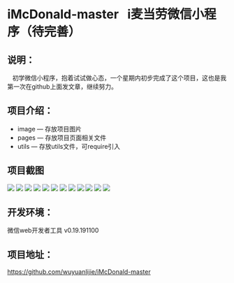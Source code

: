 # iMcDonald-master   i麦当劳微信小程序（待完善）

## 说明：
    初学微信小程序，抱着试试做心态，一个星期内初步完成了这个项目，这也是我第一次在github上面发文章，继续努力。

## 项目介绍：
 * image — 存放项目图片
 * pages — 存放项目页面相关文件
 * utils — 存放utils文件，可require引入

## 项目截图
 <img src="https://raw.githubusercontent.com/wuyuanlijie/McDonald-s/master/image/1.png" />
 <img src="https://raw.githubusercontent.com/wuyuanlijie/McDonald-s/master/image/2.png" />
 <img src="https://raw.githubusercontent.com/wuyuanlijie/McDonald-s/master/image/3.png" />
 <img src="https://raw.githubusercontent.com/wuyuanlijie/McDonald-s/master/image/4.png" />
 <img src="https://raw.githubusercontent.com/wuyuanlijie/McDonald-s/master/image/4.1.png" />
 <img src="https://raw.githubusercontent.com/wuyuanlijie/McDonald-s/master/image/4.5.png" />
 <img src="https://raw.githubusercontent.com/wuyuanlijie/McDonald-s/master/image/5.png" />
 <img src="https://raw.githubusercontent.com/wuyuanlijie/McDonald-s/master/image/6.png" />
 <img src="https://raw.githubusercontent.com/wuyuanlijie/McDonald-s/master/image/7.png" />
 <img src="https://raw.githubusercontent.com/wuyuanlijie/McDonald-s/master/image/7.1.png" />
 <img src="https://raw.githubusercontent.com/wuyuanlijie/McDonald-s/master/image/7,2.png" />
  <img src="https://raw.githubusercontent.com/wuyuanlijie/McDonald-s/master/image/8.png" />

## 开发环境：

 微信web开发者工具 v0.19.191100

## 项目地址：
https://github.com/wuyuanlijie/iMcDonald-master
